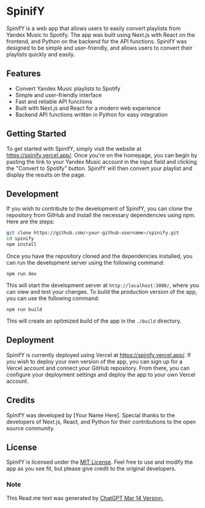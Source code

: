 # SpinifY

SpinifY is a web app that allows users to easily convert playlists from Yandex Music to Spotify. The app was built using Next.js with React on the frontend, and Python on the backend for the API functions. SpinifY was designed to be simple and user-friendly, and allows users to convert their playlists quickly and easily.

## Features

- Convert Yandex Music playlists to Spotify
- Simple and user-friendly interface
- Fast and reliable API functions
- Built with Next.js and React for a modern web experience
- Backend API functions written in Python for easy integration

## Getting Started

To get started with SpinifY, simply visit the website at https://spinify.vercel.app/. Once you're on the homepage, you can begin by pasting the link to your Yandex Music account in the input field and clicking the "Convert to Spotify" button. SpinifY will then convert your playlist and display the results on the page. 

## Development

If you wish to contribute to the development of SpinifY, you can clone the repository from GitHub and install the necessary dependencies using npm. Here are the steps:

```bash
git clone https://github.com/<your-github-username>/spinify.git
cd spinify
npm install
```

Once you have the repository cloned and the dependencies installed, you can run the development server using the following command:

```arduino
npm run dev
```

This will start the development server at `http://localhost:3000/`, where you can view and test your changes. To build the production version of the app, you can use the following command:

```arduino
npm run build
```


This will create an optimized build of the app in the `./build` directory.

## Deployment

SpinifY is currently deployed using Vercel at https://spinify.vercel.app/. If you wish to deploy your own version of the app, you can sign up for a Vercel account and connect your GitHub repository. From there, you can configure your deployment settings and deploy the app to your own Vercel account.

## Credits

SpinifY was developed by [Your Name Here]. Special thanks to the developers of Next.js, React, and Python for their contributions to the open source community.

## License

SpinifY is licensed under the [MIT License](https://opensource.org/licenses/MIT). Feel free to use and modify the app as you see fit, but please give credit to the original developers.



### Note
This Read.me text was generated by [ChatGPT Mar 14 Version.](https://help.openai.com/en/articles/6825453-chatgpt-release-notes)